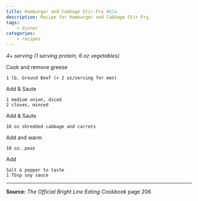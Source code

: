 ```yaml
---
title: Hamburger and Cabbage Stir-Fry #ble
description: Recipe for Hamburger and Cabbage Stir-Fry.
tags:
    - dinner
categories:
    - recipes
---
```


*4+ serving (1 serving protein, 6 oz vegetables)*

Cook and remove greese

```
1 lb. Ground Beef (+ 2 oz/serving for men)
```

Add & Saute

```
1 medium onion, diced
2 cloves, minced
```

Add & Saute

```
16 oz shredded cabbage and carrots
```

Add and warm

```
10 oz. peas
```

Add

```
Salt & pepper to taste
1 Tbsp soy sauce
```

---

**Source:** _The Official Bright Line Eating Cookbook_ page 206